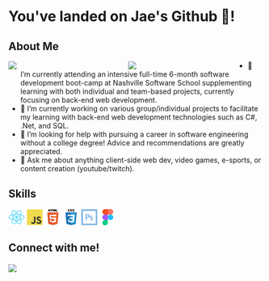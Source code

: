 <!--
**JavontaeH/JavontaeH** is a ✨ _special_ ✨ repository because its `README.md` (this file) appears on your GitHub profile.

Here are some ideas to get you started:
-->

<h1> You've landed on Jae's Github 🚀!</h1>
<p align='center'>


<h2> About Me </h2>

<img align="left" width="47%" src="https://github-readme-stats.vercel.app/api?username=JavontaeH&show_icons=true" />
<img align="left" width="47%" src="https://github-readme-stats.vercel.app/api/top-langs/?username=JavontaeH&layout=compact" />


- 🌱 I’m currently attending an intensive full-time 6-month software development boot-camp at Nashville Software School supplementing learning with both individual and team-based projects, currently focusing on back-end web development.
- 🔭 I’m currently working on various group/individual projects to facilitate my learning with back-end web development technologies such as C#, .Net, and SQL.  
- 🤔 I’m looking for help with pursuing a career in software engineering without a college degree! Advice and recommendations are greatly appreciated.
- 💬 Ask me about anything client-side web dev, video games, e-sports, or content creation (youtube/twitch).


## Skills
  <nobr><img width ='32px' src ='https://raw.githubusercontent.com/devicons/devicon/1119b9f84c0290e0f0b38982099a2bd027a48bf1/icons/react/react-original.svg'>
  <img width ='32px' src ='https://raw.githubusercontent.com/devicons/devicon/master/icons/javascript/javascript-original.svg'>
  <img width ='32px' src ='https://raw.githubusercontent.com/devicons/devicon/master/icons/html5/html5-original-wordmark.svg'>
  <img width ='32px' src ='https://raw.githubusercontent.com/devicons/devicon/master/icons/css3/css3-original-wordmark.svg'>
  <img width ='32px' src ='https://raw.githubusercontent.com/devicons/devicon/master/icons/photoshop/photoshop-line.svg'>
  <img width ='32px' src ='https://github.com/devicons/devicon/blob/master/icons/figma/figma-original.svg'></nobr>




<h2> Connect with me! </h2>
<a href = 'https://www.linkedin.com/in/javontae-hardeman/'> <img width='20px' align= 'center' src="https://raw.githubusercontent.com/rahulbanerjee26/githubAboutMeGenerator/main/icons/linked-in-alt.svg"/></a>
